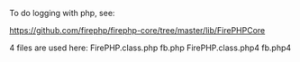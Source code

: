 To do logging with php, see:

https://github.com/firephp/firephp-core/tree/master/lib/FirePHPCore

4 files are used here:
FirePHP.class.php	fb.php
FirePHP.class.php4	fb.php4
